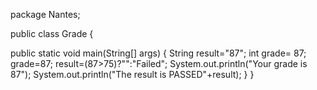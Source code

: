 package Nantes;

public class Grade {

  public static void main(String[] args) {
  String result="87";
  int grade= 87;
  grade=87;
   result=(87>75)?"":"Failed";
   System.out.println("Your grade is 87");
   System.out.println("The result is PASSED"+result);
  }
}
